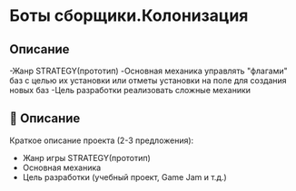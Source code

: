 # Боты сборщики.Колонизация 

##  Описание
 -Жанр STRATEGY(прототип)
 -Основная механика управлять "флагами" баз с целью их установки или отметы установки на поле для создания новых баз
 -Цель разработки реализовать сложные механики

## 📌 Описание
Краткое описание проекта (2-3 предложения):
- Жанр игры  STRATEGY(прототип)
- Основная механика
- Цель разработки (учебный проект, Game Jam и т.д.)

